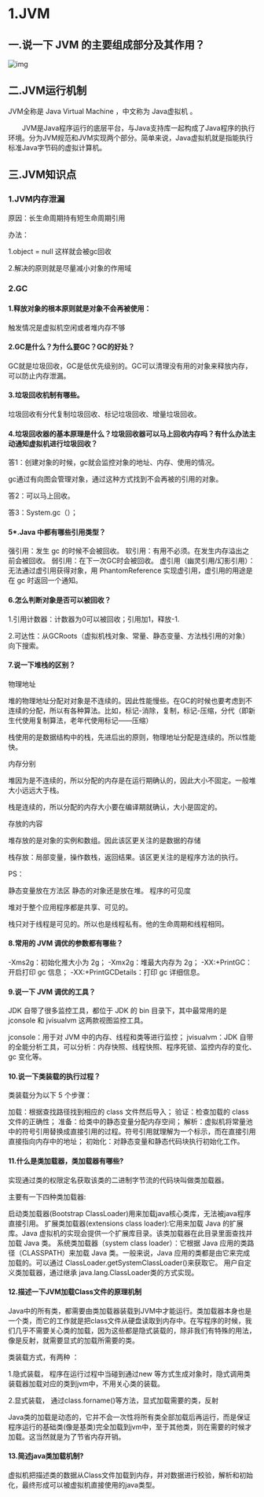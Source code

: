 # 1.JVM

## 一.说一下 JVM 的主要组成部分及其作用？

![img](https://img-blog.csdnimg.cn/20200103213149526.png?x-oss-process=image/watermark,type_ZmFuZ3poZW5naGVpdGk,shadow_10,text_aHR0cHM6Ly90aGlua3dvbi5ibG9nLmNzZG4ubmV0,size_16,color_FFFFFF,t_70)





## 二.JVM运行机制

JVM全称是 Java Virtual Machine ，中文称为 Java虚拟机 。

  JVM是Java程序运行的底层平台，与Java支持库一起构成了Java程序的执行环境。分为JVM规范和JVM实现两个部分。简单来说，Java虚拟机就是指能执行标准Java字节码的虚拟计算机。



## 三.JVM知识点

### 1.JVM内存泄漏

原因：长生命周期持有短生命周期引用

办法：

1.object = null  这样就会被gc回收

2.解决的原则就是尽量减小对象的作用域



### 2.GC

#### **1.释放对象的根本原则就是对象不会再被使用**：

触发情况是虚拟机空闲或者堆内存不够

#### 2.GC是什么？为什么要GC？GC的好处？

GC就是垃圾回收，GC是低优先级别的。GC可以清理没有用的对象来释放内存，可以防止内存泄漏。

#### 3.垃圾回收机制有哪些。

垃圾回收有分代复制垃圾回收、标记垃圾回收、增量垃圾回收。

#### 4.垃圾回收器的基本原理是什么？垃圾回收器可以马上回收内存吗？有什么办法主动通知虚拟机进行垃圾回收？

答1：创建对象的时候，gc就会监控对象的地址、内存、使用的情况。

gc通过有向图会管理对象，通过这种方式找到不会再被的引用的对象。

答2：可以马上回收。

答3：System.gc（）；

#### 5*.Java 中都有哪些引用类型？

强引用：发生 gc 的时候不会被回收。
软引用：有用不必须。在发生内存溢出之前会被回收。
弱引用：在下一次GC时会被回收。
虚引用（幽灵引用/幻影引用）：无法通过虚引用获得对象，用 PhantomReference 实现虚引用，虚引用的用途是在 gc 时返回一个通知。

#### 6.怎么判断对象是否可以被回收？

1.引用计数器：计数器为0可以被回收；引用加1，释放-1.

2.可达性：从GCRoots（虚拟机栈对象、常量、静态变量、方法栈引用的对象）向下搜索。



#### 7.说一下堆栈的区别？

物理地址

堆的物理地址分配对对象是不连续的。因此性能慢些。在GC的时候也要考虑到不连续的分配，所以有各种算法。比如，标记-消除，复制，标记-压缩，分代（即新生代使用复制算法，老年代使用标记——压缩）

栈使用的是数据结构中的栈，先进后出的原则，物理地址分配是连续的。所以性能快。

内存分别

堆因为是不连续的，所以分配的内存是在运行期确认的，因此大小不固定。一般堆大小远远大于栈。

栈是连续的，所以分配的内存大小要在编译期就确认，大小是固定的。

存放的内容

堆存放的是对象的实例和数组。因此该区更关注的是数据的存储

栈存放：局部变量，操作数栈，返回结果。该区更关注的是程序方法的执行。

PS：

静态变量放在方法区
静态的对象还是放在堆。
程序的可见度

堆对于整个应用程序都是共享、可见的。

栈只对于线程是可见的。所以也是线程私有。他的生命周期和线程相同。



#### 8.常用的 JVM 调优的参数都有哪些？

-Xms2g：初始化推大小为 2g；
-Xmx2g：堆最大内存为 2g；
-XX:+PrintGC：开启打印 gc 信息；
-XX:+PrintGCDetails：打印 gc 详细信息。



#### 9.说一下 JVM 调优的工具？

JDK 自带了很多监控工具，都位于 JDK 的 bin 目录下，其中最常用的是 jconsole 和 jvisualvm 这两款视图监控工具。

jconsole：用于对 JVM 中的内存、线程和类等进行监控；
jvisualvm：JDK 自带的全能分析工具，可以分析：内存快照、线程快照、程序死锁、监控内存的变化、gc 变化等。



#### 10.说一下类装载的执行过程？

类装载分为以下 5 个步骤：

加载：根据查找路径找到相应的 class 文件然后导入；
验证：检查加载的 class 文件的正确性；
准备：给类中的静态变量分配内存空间；
解析：虚拟机将常量池中的符号引用替换成直接引用的过程。符号引用就理解为一个标示，而在直接引用直接指向内存中的地址；
初始化：对静态变量和静态代码块执行初始化工作。



#### 11.什么是类加载器，类加载器有哪些?

实现通过类的权限定名获取该类的二进制字节流的代码块叫做类加载器。

主要有一下四种类加载器:

启动类加载器(Bootstrap ClassLoader)用来加载java核心类库，无法被java程序直接引用。
扩展类加载器(extensions class loader):它用来加载 Java 的扩展库。Java 虚拟机的实现会提供一个扩展库目录。该类加载器在此目录里面查找并加载 Java 类。
系统类加载器（system class loader）：它根据 Java 应用的类路径（CLASSPATH）来加载 Java 类。一般来说，Java 应用的类都是由它来完成加载的。可以通过 ClassLoader.getSystemClassLoader()来获取它。
用户自定义类加载器，通过继承 java.lang.ClassLoader类的方式实现。

#### 12.描述一下JVM加载Class文件的原理机制

Java中的所有类，都需要由类加载器装载到JVM中才能运行。类加载器本身也是一个类，而它的工作就是把class文件从硬盘读取到内存中。在写程序的时候，我们几乎不需要关心类的加载，因为这些都是隐式装载的，除非我们有特殊的用法，像是反射，就需要显式的加载所需要的类。

类装载方式，有两种 ：

1.隐式装载， 程序在运行过程中当碰到通过new 等方式生成对象时，隐式调用类装载器加载对应的类到jvm中，不用关心类的装载。

2.显式装载， 通过class.forname()等方法，显式加载需要的类，反射

Java类的加载是动态的，它并不会一次性将所有类全部加载后再运行，而是保证程序运行的基础类(像是基类)完全加载到jvm中，至于其他类，则在需要的时候才加载。这当然就是为了节省内存开销。

#### 13.简述java类加载机制?

虚拟机把描述类的数据从Class文件加载到内存，并对数据进行校验，解析和初始化，最终形成可以被虚拟机直接使用的java类型。
